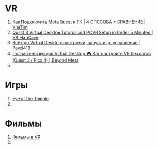 # VR

1. [Как Подключить Meta Quest к ПК | 4 СПОСОБА + СРАВНЕНИЕ | ViarTim](https://www.youtube.com/watch?v=XbL7f6TIl30)
2. [Quest 3 Virtual Desktop Tutorial and PCVR Setup in Under 5 Minutes | VR ManCave](https://www.youtube.com/watch?v=uiOnlK22wLM&list=WL&index=2&pp=gAQBiAQB)
3. [Всё про Virtual Desktop: настройки, запуск игр, управление | Pavel419](https://www.youtube.com/watch?v=5WmCo6h_7k0)
4. [Полная инструкция Virtual Desktop 🎮 Как настроить VR без лагов (Quest 3 / Pico 4) | Beyond Meta](https://www.youtube.com/watch?v=Z4rNajvNI9c)
5. 

# Игры
1. [Eye of the Temple](https://www.youtube.com/shorts/D5KRgybuoiE)
2. 

# Фильмы
1. [Фильмы в VR](https://forum.il2sturmovik.ru/topic/17138-%D1%84%D0%B8%D0%BB%D1%8C%D0%BC%D1%8B-%D0%B2-vr/)
2. 
